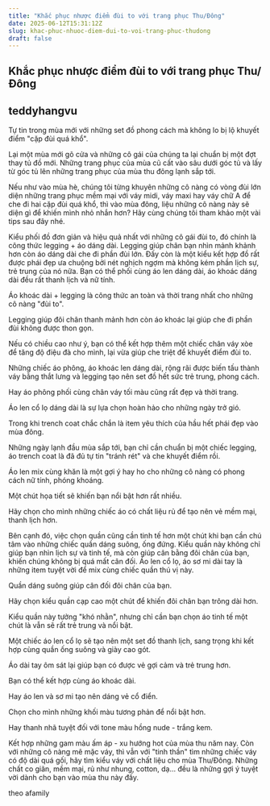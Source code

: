 ```yaml
---
title: "Khắc phục nhược điểm đùi to với trang phục Thu/Đông"
date: 2025-06-12T15:31:12Z
slug: khac-phuc-nhuoc-diem-dui-to-voi-trang-phuc-thudong
draft: false
---
```


## Khắc phục nhược điểm đùi to với trang phục Thu/Đông

## teddyhangvu

Tự tin trong mùa mới với những set đồ phong cách mà không lo bị lộ khuyết điểm "cặp đùi quá khổ".

Lại một mùa mới gõ cửa và những cô gái của chúng ta lại chuẩn bị một đợt thay tủ đồ mới. Những trang phục của mùa cũ cất vào sâu dưới góc tủ và lấy từ góc tủ lên những trang phục của mùa thu đông lạnh sắp tới. 

Nếu như vào mùa hè, chúng tôi từng khuyên những cô nàng có vòng đùi lớn diện những trang phục mềm mại với váy midi, váy maxi hay váy chữ A để che đi hai cặp đùi quá khổ, thì vào mùa đông, liệu những cô nàng này sẽ diện gì để khiến mình nhỏ nhắn hơn? Hãy cùng chúng tôi tham khảo một vài tips sau đây nhé.

Kiểu phối đồ đơn giản và hiệu quả nhất với những cô gái đùi to, đó chính là công thức legging + áo dáng dài. Legging giúp chân bạn nhìn mảnh khảnh hơn còn áo dáng dài che đi phần đùi lớn. Đấy còn là một kiểu kết hợp đồ rất được phái đẹp ưa chuộng bởi nét nghịch ngợm mà không kém phần lịch sự, trẻ trung của nó nữa. Bạn có thể phối cùng áo len dáng dài, áo khoác dáng dài đều rất thanh lịch và nữ tính.


Áo khoác dài + legging là công thức an toàn và thời trang nhất cho những cô nàng "đùi to".


Legging giúp đôi chân thanh mảnh hơn còn áo khoác lại giúp che đi phần đùi không được thon gọn.


Nếu có chiều cao như ý, bạn có thể kết hợp thêm một chiếc chân váy xòe để tăng độ điệu đà cho mình, lại vừa giúp che triệt để khuyết điểm đùi to.




Những chiếc áo phông, áo khoác len dáng dài, rộng rãi được biến tấu thành váy bằng thắt lưng và legging tạo nên set đồ hết sức trẻ trung, phong cách.


Hay áo phông phối cùng chân váy tối màu cũng rất đẹp và thời trang.

Áo len cổ lọ dáng dài là sự lựa chọn hoàn hảo cho những ngày trở gió.


Trong khi trench coat chắc chắn là item yêu thích của hầu hết phái đẹp vào mùa đông. 


Những ngày lạnh đầu mùa sắp tới, bạn chỉ cần chuẩn bị một chiếc legging, áo trench coat là đã đủ tự tin "tránh rét" và che khuyết điểm rồi.


Áo len mix cùng khăn là một gợi ý hay ho cho những cô nàng có phong cách nữ tính, phóng khoáng.


Một chút họa tiết sẽ khiến bạn nổi bật hơn rất nhiều.



Hãy chọn cho mình những chiếc áo có chất liệu rủ để tạo nên vẻ mềm mại, thanh lịch hơn.



Bên cạnh đó, việc chọn quần cũng cần tinh tế hơn một chút khi bạn cần chú tâm vào những chiếc quần dáng suông, ống đứng. Kiểu quần này không chỉ giúp bạn nhìn lịch sự và tinh tế, mà còn giúp cân bằng đôi chân của bạn, khiến chúng không bị quá mất cân đối. Áo len cổ lọ, áo sơ mi dài tay là những item tuyệt vời để mix cùng chiếc quần thú vị này.


Quần dáng suông giúp cân đối đôi chân của bạn.


Hãy chọn kiểu quần cạp cao một chút để khiến đôi chân bạn trông dài hơn.


Kiểu quần này tưởng "khó nhằn", nhưng chỉ cần bạn chọn áo tinh tế một chút là vẫn sẽ rất trẻ trung và nổi bật.


Một chiếc áo len cổ lọ sẽ tạo nên một set đồ thanh lịch, sang trọng khi kết hợp cùng quần ống suông và giày cao gót.


Áo dài tay ôm sát lại giúp bạn có được vẻ gợi cảm và trẻ trung hơn.


Bạn có thể kết hợp cùng áo khoác dài.


Hay áo len và sơ mi tạo nên dáng vẻ cổ điển.


Chọn cho mình những khối màu tương phản để nổi bật hơn.


Hay thanh nhã tuyệt đối với tone màu hồng nude - trắng kem.


Kết hợp những gam màu ấm áp - xu hướng hot của mùa thu năm nay.
Còn với những cô nàng mê mặc váy, thì vẫn với "tinh thần" tìm những chiếc váy có độ dài quá gối, hãy tìm kiểu váy với chất liệu cho mùa Thu/Đông. Những chất co giãn, mềm mại, rủ như nhung, cotton, dạ... đều là những gợi ý tuyệt vời dành cho bạn vào mùa thu này đấy.








theo afamily